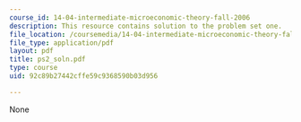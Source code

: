 ```yaml
---
course_id: 14-04-intermediate-microeconomic-theory-fall-2006
description: This resource contains solution to the problem set one.
file_location: /coursemedia/14-04-intermediate-microeconomic-theory-fall-2006/92c89b27442cffe59c9368590b03d956_ps2_soln.pdf
file_type: application/pdf
layout: pdf
title: ps2_soln.pdf
type: course
uid: 92c89b27442cffe59c9368590b03d956

---
```

None